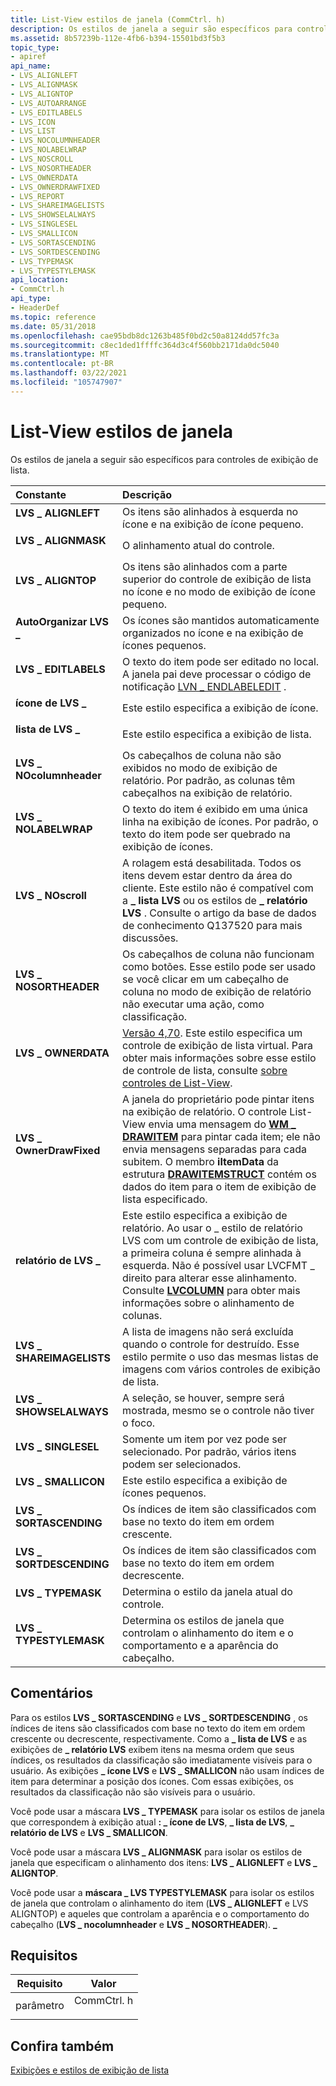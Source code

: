 ```yaml
---
title: List-View estilos de janela (CommCtrl. h)
description: Os estilos de janela a seguir são específicos para controles de exibição de lista.
ms.assetid: 8b57239b-112e-4fb6-b394-15501bd3f5b3
topic_type:
- apiref
api_name:
- LVS_ALIGNLEFT
- LVS_ALIGNMASK
- LVS_ALIGNTOP
- LVS_AUTOARRANGE
- LVS_EDITLABELS
- LVS_ICON
- LVS_LIST
- LVS_NOCOLUMNHEADER
- LVS_NOLABELWRAP
- LVS_NOSCROLL
- LVS_NOSORTHEADER
- LVS_OWNERDATA
- LVS_OWNERDRAWFIXED
- LVS_REPORT
- LVS_SHAREIMAGELISTS
- LVS_SHOWSELALWAYS
- LVS_SINGLESEL
- LVS_SMALLICON
- LVS_SORTASCENDING
- LVS_SORTDESCENDING
- LVS_TYPEMASK
- LVS_TYPESTYLEMASK
api_location:
- CommCtrl.h
api_type:
- HeaderDef
ms.topic: reference
ms.date: 05/31/2018
ms.openlocfilehash: cae95bdb8dc1263b485f0bd2c50a8124dd57fc3a
ms.sourcegitcommit: c8ec1ded1ffffc364d3c4f560bb2171da0dc5040
ms.translationtype: MT
ms.contentlocale: pt-BR
ms.lasthandoff: 03/22/2021
ms.locfileid: "105747907"
---
```

# <a name="list-view-window-styles"></a>List-View estilos de janela

Os estilos de janela a seguir são específicos para controles de exibição de lista.



| Constante                                                                                                                                                                        | Descrição                                                                                                                                                                                                                                                                                                                                                 |
|:--------------------------------------------------------------------------------------------------------------------------------------------------------------------------------|:------------------------------------------------------------------------------------------------------------------------------------------------------------------------------------------------------------------------------------------------------------------------------------------------------------------------------------------------------------|
| <span id="LVS_ALIGNLEFT"></span><span id="lvs_alignleft"></span><dl> <dt>**LVS \_ ALIGNLEFT**</dt> </dl>                   | Os itens são alinhados à esquerda no ícone e na exibição de ícone pequeno. <br/>                                                                                                                                                                                                                                                                                             |
| <span id="LVS_ALIGNMASK"></span><span id="lvs_alignmask"></span><dl> <dt>**LVS \_ ALIGNMASK**</dt> </dl>                   | O alinhamento atual do controle. <br/>                                                                                                                                                                                                                                                                                                                |
| <span id="LVS_ALIGNTOP"></span><span id="lvs_aligntop"></span><dl> <dt>**LVS \_ ALIGNTOP**</dt> </dl>                      | Os itens são alinhados com a parte superior do controle de exibição de lista no ícone e no modo de exibição de ícone pequeno. <br/>                                                                                                                                                                                                                                                            |
| <span id="LVS_AUTOARRANGE"></span><span id="lvs_autoarrange"></span><dl> <dt>**AutoOrganizar LVS \_**</dt> </dl>             | Os ícones são mantidos automaticamente organizados no ícone e na exibição de ícones pequenos. <br/>                                                                                                                                                                                                                                                                              |
| <span id="LVS_EDITLABELS"></span><span id="lvs_editlabels"></span><dl> <dt>**LVS \_ EDITLABELS**</dt> </dl>                | O texto do item pode ser editado no local. A janela pai deve processar o código de notificação [LVN \_ ENDLABELEDIT](lvn-endlabeledit.md) . <br/>                                                                                                                                                                                                               |
| <span id="LVS_ICON"></span><span id="lvs_icon"></span><dl> <dt>**ícone de LVS \_**</dt> </dl>                                  | Este estilo especifica a exibição de ícone. <br/>                                                                                                                                                                                                                                                                                                                 |
| <span id="LVS_LIST"></span><span id="lvs_list"></span><dl> <dt>**lista de LVS \_**</dt> </dl>                                  | Este estilo especifica a exibição de lista. <br/>                                                                                                                                                                                                                                                                                                                 |
| <span id="LVS_NOCOLUMNHEADER"></span><span id="lvs_nocolumnheader"></span><dl> <dt>**LVS \_ NOcolumnheader**</dt> </dl>    | Os cabeçalhos de coluna não são exibidos no modo de exibição de relatório. Por padrão, as colunas têm cabeçalhos na exibição de relatório. <br/>                                                                                                                                                                                                                                               |
| <span id="LVS_NOLABELWRAP"></span><span id="lvs_nolabelwrap"></span><dl> <dt>**LVS \_ NOLABELWRAP**</dt> </dl>             | O texto do item é exibido em uma única linha na exibição de ícones. Por padrão, o texto do item pode ser quebrado na exibição de ícones. <br/>                                                                                                                                                                                                                                              |
| <span id="LVS_NOSCROLL"></span><span id="lvs_noscroll"></span><dl> <dt>**LVS \_ NOscroll**</dt> </dl>                      | A rolagem está desabilitada. Todos os itens devem estar dentro da área do cliente. Este estilo não é compatível com a **\_ lista LVS** ou os estilos de **\_ relatório LVS** . Consulte o artigo da base de dados de conhecimento Q137520 para mais discussões. <br/>                                                                                                                                      |
| <span id="LVS_NOSORTHEADER"></span><span id="lvs_nosortheader"></span><dl> <dt>**LVS \_ NOSORTHEADER**</dt> </dl>          | Os cabeçalhos de coluna não funcionam como botões. Esse estilo pode ser usado se você clicar em um cabeçalho de coluna no modo de exibição de relatório não executar uma ação, como classificação. <br/>                                                                                                                                                                                       |
| <span id="LVS_OWNERDATA"></span><span id="lvs_ownerdata"></span><dl> <dt>**LVS \_ OWNERDATA**</dt> </dl>                   | [Versão 4,70](common-control-versions.md). Este estilo especifica um controle de exibição de lista virtual. Para obter mais informações sobre esse estilo de controle de lista, consulte [sobre controles de List-View](list-view-controls-overview.md). <br/>                                                                                                                             |
| <span id="LVS_OWNERDRAWFIXED"></span><span id="lvs_ownerdrawfixed"></span><dl> <dt>**LVS \_ OwnerDrawFixed**</dt> </dl>    | A janela do proprietário pode pintar itens na exibição de relatório. O controle List-View envia uma mensagem do [**WM \_ DRAWITEM**](wm-drawitem.md) para pintar cada item; ele não envia mensagens separadas para cada subitem. O membro **iItemData** da estrutura [**DRAWITEMSTRUCT**](/windows/win32/api/winuser/ns-winuser-drawitemstruct) contém os dados do item para o item de exibição de lista especificado. <br/> |
| <span id="LVS_REPORT"></span><span id="lvs_report"></span><dl> <dt>**relatório de LVS \_**</dt> </dl>                            | Este estilo especifica a exibição de relatório. Ao usar o \_ estilo de relatório LVS com um controle de exibição de lista, a primeira coluna é sempre alinhada à esquerda. Não é possível usar LVCFMT \_ direito para alterar esse alinhamento. Consulte [**LVCOLUMN**](/windows/win32/api/commctrl/ns-commctrl-lvcolumna) para obter mais informações sobre o alinhamento de colunas. <br/>                                                                      |
| <span id="LVS_SHAREIMAGELISTS"></span><span id="lvs_shareimagelists"></span><dl> <dt>**LVS \_ SHAREIMAGELISTS**</dt> </dl> | A lista de imagens não será excluída quando o controle for destruído. Esse estilo permite o uso das mesmas listas de imagens com vários controles de exibição de lista. <br/>                                                                                                                                                                                          |
| <span id="LVS_SHOWSELALWAYS"></span><span id="lvs_showselalways"></span><dl> <dt>**LVS \_ SHOWSELALWAYS**</dt> </dl>       | A seleção, se houver, sempre será mostrada, mesmo se o controle não tiver o foco. <br/>                                                                                                                                                                                                                                                            |
| <span id="LVS_SINGLESEL"></span><span id="lvs_singlesel"></span><dl> <dt>**LVS \_ SINGLESEL**</dt> </dl>                   | Somente um item por vez pode ser selecionado. Por padrão, vários itens podem ser selecionados. <br/>                                                                                                                                                                                                                                                            |
| <span id="LVS_SMALLICON"></span><span id="lvs_smallicon"></span><dl> <dt>**LVS \_ SMALLICON**</dt> </dl>                   | Este estilo especifica a exibição de ícones pequenos. <br/>                                                                                                                                                                                                                                                                                                           |
| <span id="LVS_SORTASCENDING"></span><span id="lvs_sortascending"></span><dl> <dt>**LVS \_ SORTASCENDING**</dt> </dl>       | Os índices de item são classificados com base no texto do item em ordem crescente. <br/>                                                                                                                                                                                                                                                                                  |
| <span id="LVS_SORTDESCENDING"></span><span id="lvs_sortdescending"></span><dl> <dt>**LVS \_ SORTDESCENDING**</dt> </dl>    | Os índices de item são classificados com base no texto do item em ordem decrescente. <br/>                                                                                                                                                                                                                                                                                 |
| <span id="LVS_TYPEMASK"></span><span id="lvs_typemask"></span><dl> <dt>**LVS \_ TYPEMASK**</dt> </dl>                      | Determina o estilo da janela atual do controle. <br/>                                                                                                                                                                                                                                                                                                  |
| <span id="LVS_TYPESTYLEMASK"></span><span id="lvs_typestylemask"></span><dl> <dt>**LVS \_ TYPESTYLEMASK**</dt> </dl>       | Determina os estilos de janela que controlam o alinhamento do item e o comportamento e a aparência do cabeçalho. <br/>                                                                                                                                                                                                                                                    |



## <a name="remarks"></a>Comentários

Para os estilos **LVS \_ SORTASCENDING** e **LVS \_ SORTDESCENDING** , os índices de itens são classificados com base no texto do item em ordem crescente ou decrescente, respectivamente. Como a **\_ lista de LVS** e as exibições de **\_ relatório LVS** exibem itens na mesma ordem que seus índices, os resultados da classificação são imediatamente visíveis para o usuário. As exibições **\_ ícone LVS** e **LVS \_ SMALLICON** não usam índices de item para determinar a posição dos ícones. Com essas exibições, os resultados da classificação não são visíveis para o usuário.

Você pode usar a máscara **LVS \_ TYPEMASK** para isolar os estilos de janela que correspondem à exibição atual **: \_ ícone de LVS**, **\_ lista de LVS**, **\_ relatório de LVS** e **LVS \_ SMALLICON**.

Você pode usar a máscara **LVS \_ ALIGNMASK** para isolar os estilos de janela que especificam o alinhamento dos itens: **LVS \_ ALIGNLEFT** e **LVS \_ ALIGNTOP**.

Você pode usar a **máscara \_ LVS TYPESTYLEMASK** para isolar os estilos de janela que controlam o alinhamento do item (**LVS \_ ALIGNLEFT** e LVS ALIGNTOP) e aqueles que controlam a aparência e o comportamento do cabeçalho (**LVS \_ nocolumnheader** e **LVS \_ NOSORTHEADER**). **\_**

## <a name="requirements"></a>Requisitos



| Requisito | Valor |
|-------------------|---------------------------------------------------------------------------------------|
| parâmetro<br/> | <dl> <dt>CommCtrl. h</dt> </dl> |



## <a name="see-also"></a>Confira também

<dl> <dt>

[Exibições e estilos de exibição de lista](list-view-controls-overview.md)
</dt> </dl>

 

 





